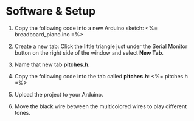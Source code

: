 # Software & Setup #

1. Copy the following code into a new Arduino sketch:
    <%= breadboard_piano.ino =%>
2. Create a new tab: Click the little triangle just under the Serial Monitor button on the right side of the window and select __New Tab__.

3. Name that new tab __pitches.h__.

4. Copy the following code into the tab called __pitches.h__:
    <%= pitches.h =%>
5. Upload the project to your Arduino.

6. Move the black wire between the multicolored wires to play different tones.

